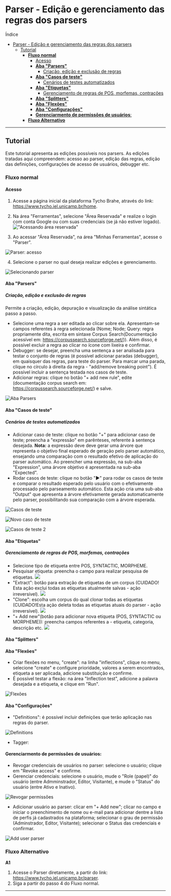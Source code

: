 # Parser - Edição e gerenciamento das regras dos parsers

Índice

- [Parser - Edição e gerenciamento das regras dos parsers](#parser---edição-e-gerenciamento-das-regras-dos-parsers)
  - [Tutorial](#tutorial)
    - [**Fluxo normal**](#fluxo-normal)
      - [Acesso](#acesso)
      - [**Aba "Parsers"**](#aba-parsers)
        - [Criação, edição e exclusão de regras](#criação-edição-e-exclusão-de-regras)
      - [**Aba "Casos de teste"**](#aba-casos-de-teste)
        - [Cenários de testes automatizados](#cenários-de-testes-automatizados)
      - [**Aba "Etiquetas"**](#aba-etiquetas)
        - [Gerenciamento de regras de POS, morfemas, contrações](#gerenciamento-de-regras-de-pos-morfemas-contrações)
      - [**Aba "Splitters"** ](#aba-splitters-)
      - [**Aba "Flexões"**](#aba-flexões)
      - [**Aba "Configurações"**](#aba-configurações)
      - [**Gerenciarmento de permissões de usuários**:](#gerenciarmento-de-permissões-de-usuários)
    - [**Fluxo Alternativo**](#fluxo-alternativo)

---

## Tutorial

Este tutorial apresenta as edições possíveis nos parsers. As edições tratadas aqui compreendem: acesso ao parser, edição das regras, edição das definições, configurações de acesso de usuários, debugger etc.

### **Fluxo normal**

#### Acesso

1. Acesse a página inicial da plataforma Tycho Brahe, através do link: <https://www.tycho.iel.unicamp.br/home>.
2. Na área "Ferramentas", selecione "Área Reservada" e realize o login com conta Google ou com suas credenciais (se já não estiver logado).
   !["Acessando área reservada"](./images/pu/tycho-home-reserved-area.jpg)

3. Ao acessar "Área Reservada", na área "Minhas Ferramentas", acesse o "Parser".

![Parser: acesso](./images/pu/parser-1.jpg)

4. Selecione o parser no qual deseja realizar edições e gerenciamento.

![Selecionando parser](./images/pu/parser-2.jpg)

#### **Aba "Parsers"**

##### Criação, edição e exclusão de regras

Permite a criação, edição, depuração e visualização da análise sintática passo a passo.

- Selecione uma regra a ser editada ao clicar sobre ela. Apresentam-se campos referentes à regra selecionada (Nome; Node; Query: regra propriamente dita, escrita em sintaxe Corpus Search(Documentação acessível em: <https://corpussearch.sourceforge.net/>)). Além disso, é possível excluir a regra ao clicar no ícone com lixeira e confirmar.
- Debugger: se desejar, preencha uma sentença a ser analisada para testar o conjunto de regras (é possível adicionar paradas (debugger), em quaisquer das regras, para teste do parser. Para marcar uma parada, clique no círculo à direita da regra - "add/remove breaking point"). É possível incluir a sentença testada nos casos de teste.
- Adicionar regras: clique no botão "+ add new rule", edite (documentação corpus search em: <https://corpussearch.sourceforge.net/>) e salve.

![Aba Parsers](./images/pu/parser-3.jpg)

#### **Aba "Casos de teste"**

##### Cenários de testes automatizados

- Adicionar caso de teste: clique no botão "+" para adicionar caso de teste; preencha a "expressão" em parênteses, referente à sentença desejada. **Nota:** a expressão deve deve gerar uma árvore que representa o objetivo final esperado de geração pelo parser automático, ensejando uma comparação com o resultado efetivo de aplicação do parser automático. Ao preencher uma expressão, na sub-aba "Expression", uma árvore objetivo é apresentada na sub-aba "Expected".
- Rodar casos de teste: clique no botão "►" para rodar os casos de teste e comparar o resultado esperado pelo usuário com o efetivamente processado pelo parseamento automático. Esta ação cria uma sub-aba "Output" que apresenta a árvore efetivamente gerada automaticamente pelo parser, possibilitando sua comparação com a árvore esperada.

![Casos de teste](./images/pu/parser-4.jpg)

![Novo caso de teste](./images/pu/parser-5.jpg)

![Casos de teste 2](./images/pu/parser-6.jpg)

#### **Aba "Etiquetas"**

##### Gerenciamento de regras de POS, morfemas, contrações

- Selecione tipo de etiqueta entre POS, SYNTACTIC, MORPHEME.
- Pesquisar etiqueta: preencha o campo para realizar pesquisa de etiquetas.
  ![](./images/pu/parser-11.jpg)
- "Extract": botão para extração de etiquetas de um corpus (CUIDADO! Esta ação exclui todas as etiquetas atualmente salvas - ação irreversível).
  ![](./images/pu/parser-12.jpg)
- "Clone": escolha um corpus do qual clonar todas as etiquetas (CUIDADO!Esta ação deleta todas as etiquetas atuais do parser - ação irreversível).
  ![](./images/pu/parser-13.jpg)
- "+ Add new"(botão para adicionar nova etiqueta (POS, SYNTACTIC ou MORPHEME)): preencha campos referentes a - etiqueta, categoria, descrição etc.
  ![](./images/pu/parser-14.jpg)

#### **Aba "Splitters"** <!-- REVISAR: COMO É UTILIZADA ESTA FUNÇÃO? NÃO APARECE ONDE INCLUIR REGRAS DE SPLITTER-->

#### **Aba "Flexões"**

- Criar flexões no menu, "create": na linha "inflections", clique no menu, selecione "create" e configure prioridade, valores a serem encontrados, etiqueta a ser aplicada, adicione substituição e confirme.
- É possível testar a flexão: na área "Inflection test", adicione a palavra desejada e a etiqueta, e clique em "Run".

![Flexões](./images/pu/parser-7.jpg)

#### **Aba "Configurações"**

- "Definitions": é possível incluir definições que terão aplicação nas regras do parser. <!--REVISAR: preciso entender quais tipos de definições podem ser incluídas aqui; qual é o tipo de sintaxe aplicada, é o CORPUS SEARCH?-->

![Definitions](./images/pu/parser-8.jpg)

- Tagger: <!--REVISAR: como gerenciar os Taggers?-->

#### **Gerenciarmento de permissões de usuários**:

- Revogar credenciais de usuários no parser: selecione o usuário; clique em "Revoke access" e confirme.
- Gerenciar credenciais: selecione o usuário, mude o "Role (papel)" do usuário (entre Admminstrador, Editor, Visitante), e mude o "Status" do usuário (entre Ativo e Inativo).

![Revogar permissões](./images/pu/parser-9.jpg)

- Adicionar usuário ao parser: clicar em "+ Add new"; clicar no campo e iniciar o preenchimento de nome ou e-mail para adicionar dentre a lista de perfis já cadastrados na plataforma; selecionar o grau de permissão (Adminstrador, Editor, Visitante); selecionar o Status das credenciais e confirmar.

![Add user parser](./images/pu/parser-10.png)

### **Fluxo Alternativo**

**A1**

1. Acesse o Parser diretamente, a partir do link: <https://www.tycho.iel.unicamp.br/parser>.
2. Siga a partir do passo 4 do Fluxo normal.

---
